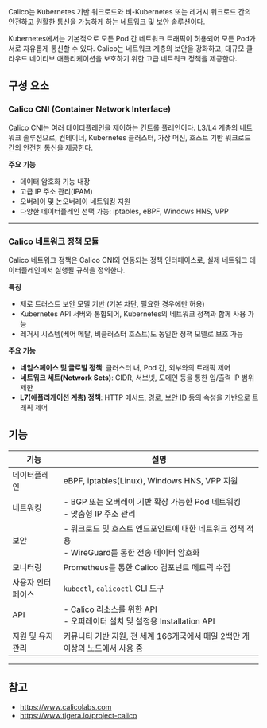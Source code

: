
Calico는 Kubernetes 기반 워크로드와 비-Kubernetes 또는 레거시 워크로드 간의 안전하고 원활한 통신을 가능하게 하는 네트워크 및 보안 솔루션이다.

Kubernetes에서는 기본적으로 모든 Pod 간 네트워크 트래픽이 허용되어 모든 Pod가 서로 자유롭게 통신할 수 있다. Calico는 네트워크 계층의 보안을 강화하고, 대규모 클라우드 네이티브 애플리케이션을 보호하기 위한 고급 네트워크 정책을 제공한다.

## 구성 요소

### Calico CNI (Container Network Interface)

Calico CNI는 여러 데이터플레인을 제어하는 컨트롤 플레인이다. L3/L4 계층의 네트워크 솔루션으로, 컨테이너, Kubernetes 클러스터, 가상 머신, 호스트 기반 워크로드 간의 안전한 통신을 제공한다.

**주요 기능**

- 데이터 암호화 기능 내장
- 고급 IP 주소 관리(IPAM)
- 오버레이 및 논오버레이 네트워킹 지원
- 다양한 데이터플레인 선택 가능: iptables, eBPF, Windows HNS, VPP

---

### Calico 네트워크 정책 모듈

Calico 네트워크 정책은 Calico CNI와 연동되는 정책 인터페이스로, 실제 네트워크 데이터플레인에서 실행될 규칙을 정의한다.

**특징**

- 제로 트러스트 보안 모델 기반 (기본 차단, 필요한 경우에만 허용)
- Kubernetes API 서버와 통합되어, Kubernetes의 네트워크 정책과 함께 사용 가능
- 레거시 시스템(베어 메탈, 비클러스터 호스트)도 동일한 정책 모델로 보호 가능

**주요 기능**

- **네임스페이스 및 글로벌 정책**: 클러스터 내, Pod 간, 외부와의 트래픽 제어
- **네트워크 세트(Network Sets)**: CIDR, 서브넷, 도메인 등을 통한 입/출력 IP 범위 제한
- **L7(애플리케이션 계층) 정책**: HTTP 메서드, 경로, 보안 ID 등의 속성을 기반으로 트래픽 제어

## 기능

| 기능 | 설명 |
|------|------|
| 데이터플레인 | eBPF, iptables(Linux), Windows HNS, VPP 지원 |
| 네트워킹 | - BGP 또는 오버레이 기반 확장 가능한 Pod 네트워킹<br/>- 맞춤형 IP 주소 관리 |
| 보안 | - 워크로드 및 호스트 엔드포인트에 대한 네트워크 정책 적용<br/>- WireGuard를 통한 전송 데이터 암호화 |
| 모니터링 | Prometheus를 통한 Calico 컴포넌트 메트릭 수집 |
| 사용자 인터페이스 | `kubectl`, `calicoctl` CLI 도구 |
| API | - Calico 리소스를 위한 API<br/>- 오퍼레이터 설치 및 설정용 Installation API |
| 지원 및 유지관리 | 커뮤니티 기반 지원, 전 세계 166개국에서 매일 2백만 개 이상의 노드에서 사용 중 |

---

## 참고

- <https://www.calicolabs.com>
- <https://www.tigera.io/project-calico>

